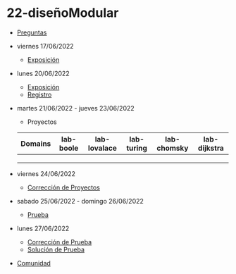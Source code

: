 # 22-diseñoModular

- [Preguntas](https://escuela.it/cursos/curso-recurrencia-desarrollo-software/clase/patron)
- viernes 17/06/2022
  - [Exposición](https://escuela.it/cursos/curso-recurrencia-desarrollo-software/clase/patron)
- lunes 20/06/2022
  - [Exposición](https://escuela.it/cursos/curso-recurrencia-desarrollo-software/clase/patron)
  - [Registro](https://forms.gle/pA2QvsW32P4KtTD77)
- martes 21/06/2022 - jueves 23/06/2022
  - Proyectos
  
  |Domains|lab-boole|lab-lovalace|lab-turing|lab-chomsky|lab-dijkstra|
  |-------|---------|------------|----------|-----------|--------------|
  |       |         |            |          |           |              |
  |       |         |            |          |           |              |
  |       |         |            |          |           |              |
- viernes 24/06/2022
  - [Corrección de Proyectos](https://escuela.it/cursos/curso-recurrencia-desarrollo-software/clase/patron)
- sabado 25/06/2022 - domingo 26/06/2022
  - [Prueba](https://forms.gle/hB9UJoN2PYiexctH8)
- lunes 27/06/2022
  - [Corrección de Prueba](https://escuela.it/cursos/curso-recurrencia-desarrollo-software/clase/patron)
  - [Solución de Prueba](https://docs.google.com/spreadsheets/d/1Uwtqa5VdD5wK2X7eLgkS6_th16aPnsW8pa5Ft2TyLPo/edit#gid=0)
- [Comunidad](https://app.slack.com/client/T02S3KYD464/C02TWF62A4A)